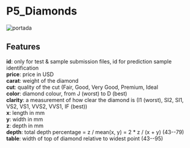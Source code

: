 # P5_Diamonds
![portada](https://encrypted-tbn0.gstatic.com/images?q=tbn:ANd9GcTCQPSGB8gfQXdEaYPpvTFulCGxO6IbRidDnA&usqp=CAU)
## Features  
**id**: only for test & sample submission files, id for prediction sample identification  
**price**: price in USD  
**carat**: weight of the diamond  
**cut**: quality of the cut (Fair, Good, Very Good, Premium, Ideal  
**color**: diamond colour, from J (worst) to D (best)  
**clarity**: a measurement of how clear the diamond is (I1 (worst), SI2, SI1, VS2, VS1, VVS2, VVS1, IF (best))  
**x**: length in mm  
**y**: width in mm  
**z**: depth in mm  
**depth**: total depth percentage = z / mean(x, y) = 2 * z / (x + y) (43--79)  
**table**: width of top of diamond relative to widest point (43--95)